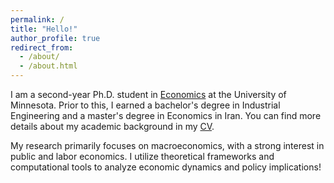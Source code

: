 ```yaml
---
permalink: /
title: "Hello!"
author_profile: true
redirect_from: 
  - /about/
  - /about.html
---
```


I am a second-year Ph.D. student in [Economics](https://cla.umn.edu/economics) at the University of Minnesota. Prior to this, I earned a bachelor's degree in Industrial Engineering and a master's degree in Economics in Iran. You can find more details about my academic background in my [CV](https://erfanahar.github.io/cv/).

My research primarily focuses on macroeconomics, with a strong interest in public and labor economics. I utilize theoretical frameworks and computational tools to analyze economic dynamics and policy implications!
